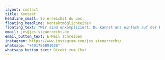 ```yaml
---
layout: contact
title: Kontakt
headline_small: So erreichst du uns.
floating_headline: Kontaktmöglichkeiten
floating_text: "Wir sind unkompliziert. Du kannst uns einfach auf der Plattform deiner Wahl anschreiben, völlig egal, ob du Fragen zu unseren Dienstleistungen hast oder direkt einen Termin buchen möchtest. Du erhältst so früh wie möglich eine Antwort von uns (spätestens nach 24h)."
email: jes@jes-steuerrecht.de
email_button_text: E-Mail schreiben
instagram: https://www.instagram.com/jes.steuerrecht/
whatsapp: "+491786891036"
whatsapp_button_text: Direkt zum Chat
---
```

